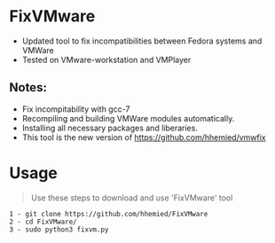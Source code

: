 # FixVMware
* Updated tool to fix incompatibilities between Fedora systems and VMWare
* Tested on VMware-workstation and VMPlayer

## Notes:

* Fix incompitability with gcc-7
* Recompiling and building VMWare modules automatically.
* Installing all necessary packages and liberaries.
* This tool is the new version of https://github.com/hhemied/vmwfix

# Usage
> Use these steps to download and use 'FixVMware' tool
```
1 - git clone https://github.com/hhemied/FixVMware
2 - cd FixVMware/
3 - sudo python3 fixvm.py
```
